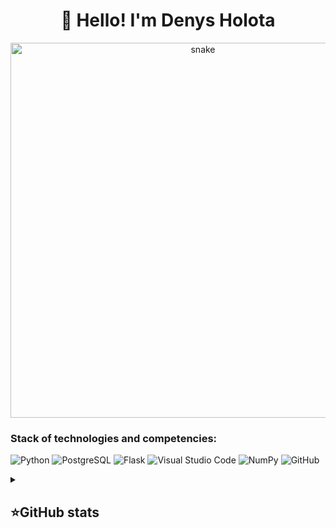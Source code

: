 <h1 align="center">👋 Hello! I'm Denys Holota </h1>

<p align="center">
 <img width="600" src="assets/github-snake.svg" alt="snake"/>
</p>

### Stack of technologies and competencies:
![Python](https://img.shields.io/badge/Python-white?style=for-the-badge&logo=python&logoColor=3776AB&color=black)
![PostgreSQL](https://img.shields.io/badge/postgresql-000000?style=for-the-badge&logo=postgresql&logoColor=sky)
![Flask](https://img.shields.io/badge/flask-%23000.svg?style=for-the-badge&logo=flask&logoColor=white)
![Visual Studio Code](https://img.shields.io/badge/Visual%20Studio%20Code-0078d7.svg?style=for-the-badge&logo=visual-studio-code&logoColor=white)
![NumPy](https://img.shields.io/badge/numpy-%23013243.svg?style=for-the-badge&logo=numpy&logoColor=white)
![GitHub](https://img.shields.io/badge/github-%23121011.svg?style=for-the-badge&logo=github&logoColor=white)

<details align="left">
  <summary><h2><b>⭐GitHub stats</b></h2></summary>
  <p>
   <img src="https://github-readme-stats.vercel.app/api/top-langs/?username=Denya00&theme=dracula&layout=compact&hide_border=true&bg_color=00000000" />
   <br>
   <img src="https://github-readme-stats.vercel.app/api?username=Denya00&count_private=true&show_icons=true&theme=dracula&hide_border=true&bg_color=00000000" />
  </p>
</details>
